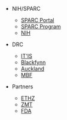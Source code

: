 <!-- _navbar.md  See https://docsify.js.org/#/custom-navbar?id=custom-navbar-->

* NIH/SPARC
  * [SPARC Portal](https://sparc.science/)
  * [SPARC Program](https://commonfund.nih.gov/Sparc/)
  * [NIH](https://www.nih.gov)

* DRC

  * [IT'IS](https://itis.swiss/)
  * [Blackfynn](https://www.blackfynn.com)
  * [Auckland](https://www.auckland.ac.nz/en.html)
  * [MBF](https://www.mbfbioscience.com/)

* Partners

  * [ETHZ](https://ethz.ch/)
  * [ZMT](https://www.zmt.swiss)
  * [FDA](https://www.fda.gov)
